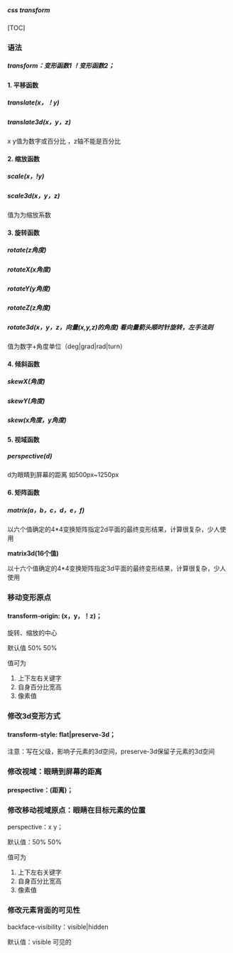 ##### css transform

[TOC]



###  语法

##### **transform：变形函数1	！变形函数2；**



#### 1. 平移函数

##### translate(x，！y)	

##### translate3d(x，y，z) 	

x y值为数字或百分比 ，z轴不能是百分比



#### 2.  缩放函数

##### scale(x，!y)

##### scale3d(x，y，z)

值为为缩放系数



#### 3. 旋转函数

##### rotate(z角度)

##### rotateX(x角度)

##### rotateY(y角度)

##### rotateZ(z角度)

##### rotate3d(x，y，z，向量(x,y,z)的角度)	看向量箭头顺时针旋转，左手法则

值为数字+角度单位（deg|grad|rad|turn）



#### 4. 倾斜函数

##### skewX(角度)

##### skewY(角度)

##### skew(x角度，y角度)



#### 5. 视域函数

##### perspective(d)

d为眼睛到屏幕的距离 如500px~1250px



#### 6. 矩阵函数

##### matrix(a，b，c，d，e，f)

以六个值确定的4*4变换矩阵指定2d平面的最终变形结果，计算很复杂，少人使用

**matrix3d(16个值)**

以十六个值确定的4*4变换矩阵指定3d平面的最终变形结果，计算很复杂，少人使用



### 移动变形原点

#### transform-origin:	(x，y，！z)；

旋转、缩放的中心

默认值 50% 50%

值可为

1. 上下左右关键字
2. 自身百分比宽高
3. 像素值



### 修改3d变形方式

#### transform-style:	flat|preserve-3d；

注意：写在父级，影响子元素的3d空间，preserve-3d保留子元素的3d空间



### 修改视域：眼睛到屏幕的距离

#### prespective：(距离)；



### 修改移动视域原点：眼睛在目标元素的位置

perspective：x y；

默认值：50% 50%

值可为

1. 上下左右关键字
2. 自身百分比宽高
3. 像素值



### 修改元素背面的可见性

backface-visibility：visible|hidden

默认值：visible 可见的
